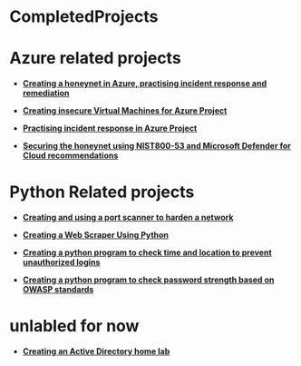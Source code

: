 # CompletedProjects
 
# Azure related projects

- <b>[Creating a honeynet in Azure, practising incident response and remediation](https://github.com/TannerHollaway/AzureSentinel)

- <b>[Creating insecure Virtual Machines for Azure Project](https://github.com/TannerHollaway/VirtualMachineCreation)

- <b>[Practising incident response in Azure Project](https://github.com/TannerHollaway/Incident-Response)

- <b>[Securing the honeynet using NIST800-53 and Microsoft Defender for Cloud recommendations](https://github.com/TannerHollaway/Becoming-NIST-80053-compliant)

# Python Related projects


- <b>[Creating and using a port scanner to harden a network](https://github.com/TannerHollaway/CreatingAndUsingAPortScanner)</b>
  
- <b>[Creating a Web Scraper Using Python](https://github.com/TannerHollaway/Creating-A-Web-Scraper)</b>


- <b>[Creating a python program to check time and location to prevent unauthorized logins](https://github.com/TannerHollaway/PythonLogin-LocationChecker)</b>

- <b>[Creating a python program to check password strength based on OWASP standards](https://github.com/TannerHollaway/OWASP-PasswordChecker)</b>


# unlabled for now

- <b>[Creating an Active Directory home lab](https://github.com/TannerHollaway/ActiveDirectoryLab)</b>
